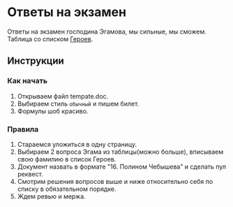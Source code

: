 # Ответы на экзамен
Ответы на экзамен господина Эгамова, мы сильные, мы сможем. <br>
Таблица со списком [Героев].

## Инструкции

### Как начать
1. Открываем файл tempate.doc.<br>
2. Выбираем стиль `обычный` и пишем билет.<br>
3. Формулы шоб красиво.<br>

### Правила
1. Стараемся уложиться в одну страницу.<br>
2. Выбираем 2 вопроса Эгама из таблицы(можно больше), вписываем свою фамилию в список Героев. <br>
3. Документ назвать в формате "16. Полином Чебышева" и сделать пул реквест.<br>
4. Смотрим решения вопросов выше и ниже относительно себя по списку в обязательном порядке.<br>
5. Ждем ревью и мержа.<br>

<!-- LINKS -->
[Героев]: https://docs.google.com/spreadsheets/d/1njUITFYbpNZC9YprjCelOm1pyQAFbN_Y8ts_kLhrhug/edit#gid=0
